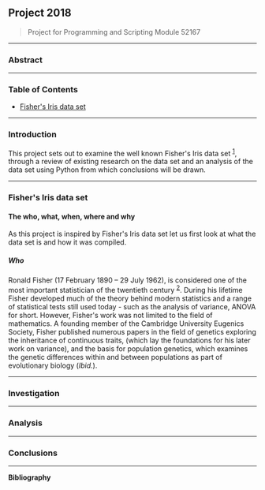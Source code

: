 ## Project 2018
> Project for Programming and Scripting Module 52167
---
### Abstract
---
### Table of Contents

- [Fisher's Iris data set](https://github.com/SharonNicG/Project-2018/tree/master/fishers_iris_data_set)

---
### Introduction

This project sets out to examine the well known Fisher's Iris data set <sup>[1](http://archive.ics.uci.edu/ml/datasets/Iris)</sup>, through a review of existing research on the data set and an analysis of the data set using Python from which conclusions will be drawn.

---
### Fisher's Iris data set

#### The who, what, when, where and why

As this project is inspired by Fisher's Iris data set let us first look at what the data set is and how it was compiled.

##### Who

Ronald Fisher (17 February 1890 – 29 July 1962), is considered one of the most important statistician of the twentieth century <sup>[2](https://doi.org/10.1093/ref:odnb/33146)</sup>. During his lifetime Fisher developed much of the theory behind modern statistics and a range of statistical tests still used today - such as the analysis of variance, ANOVA for short. However, Fisher's work was not limited to the field of mathematics. A founding member of the Cambridge University Eugenics Society, Fisher published numerous papers in the field of genetics exploring the inheritance of continuous traits, (which lay the foundations for his later work on variance), and the basis for population genetics, which examines the genetic differences within and between populations as part of evolutionary biology (*Ibid.*).  

---
### Investigation
---
### Analysis
---
### Conclusions
---
**Bibliography**
